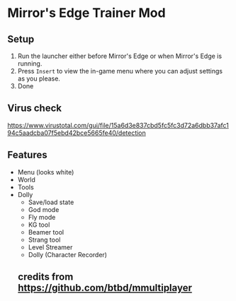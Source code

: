 # Mirror's Edge Trainer Mod

## Setup 
1. Run the launcher either before Mirror's Edge or when Mirror's Edge is running.
2. Press `Insert` to view the in-game menu where you can adjust settings as you please.
3. Done
## Virus check
https://www.virustotal.com/gui/file/15a6d3e837cbd5fc5fc3d72a6dbb37afc194c5aadcba07f5ebd42bce5665fe40/detection
## Features
- Menu (looks white)
- World
- Tools
- Dolly
    - Save/load state
    - God mode
    - Fly mode
    - KG tool
    - Beamer tool
    - Strang tool
    - Level Streamer
    - Dolly (Character Recorder)
    ## credits from https://github.com/btbd/mmultiplayer
    

